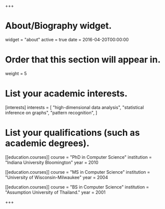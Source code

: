 +++
# About/Biography widget.
widget = "about"
active = true
date = 2016-04-20T00:00:00

# Order that this section will appear in.
weight = 5

# List your academic interests.
[interests]
  interests = [
    "high-dimensional data analysis",
    "statistical inference on graphs",
    "pattern recognition",
  ]

# List your qualifications (such as academic degrees).
[[education.courses]]
  course = "PhD in Computer Science"
  institution = "Indiana University Bloomington"
  year = 2010

[[education.courses]]
  course = "MS in Computer Science"
  institution = "University of Wisconsin-Milwaukee"
  year = 2004

[[education.courses]]
  course = "BS in Computer Science"
  institution = "Assumption University of Thailand."
  year = 2001
 
+++
